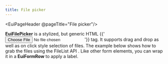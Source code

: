 ```yaml
---
title: File picker
---
```


<EuiPageHeader @pageTitle="File picker"/>

<EuiSpacer />

<EuiText>
  <p>
    <strong>EuiFilePicker</strong> is a stylized, but generic HTML <EuiCode @language="html">{{'<input type="file">'}}</EuiCode> tag.
    It supports drag and drop as well as on click style selection of files.
    The example below shows how to grab the files using the
    <EuiLink
      @href="https://developer.mozilla.org/en-US/docs/Web/API/FileList"
      @target="_blank"
    >
      FileList API
    </EuiLink>.
    Like other form elements, you can wrap it in a <strong>EuiFormRow</strong> to apply a label.
  </p>
</EuiText>
